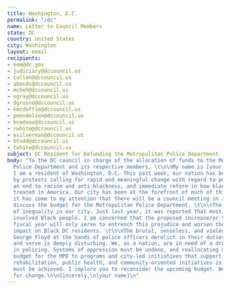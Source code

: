 ```yaml
---
title: Washington, D.C.
permalink: "/dc"
name: Letter to Council Members
state: DC
country: United States
city: Washington
layout: email
recipients:
- eom@dc.gov
- judiciary@dccouncil.us
- callen@dccouncil.us
- abonds@dccouncil.us
- mcheh@dccouncil.us
- vgray@dccouncil.us
- dgrosso@dccouncil.us
- kmcduffie@dccouncil.us
- pmendelson@dccouncil.us
- bnadeau@dccouncil.us
- rwhite@dccouncil.us
- esilverman@dccouncil.us
- btodd@dccouncil.us
- twhite@dccouncil.us
subject: DC Resident for Defunding the Metropolitan Police Department
body: "To the DC council in charge of the allocation of funds to the Metropolitan
  Police Department and its respective members, \t\n\nMy name is [your name], and
  I am a resident of Washington, D.C. This past week, our nation has been gripped
  by protests calling for rapid and meaningful change with regard to police behavior,
  an end to racism and anti-blackness, and immediate reform in how black people are
  treated in America. Our city has been at the forefront of much of this action. Accordingly,
  it has come to my attention that there will be a council meeting in June that will
  discuss the budget for the Metropolitan Police Department. \t\n\nThe MPD is a pillar
  of inequality in our city. Just last year, it was reported that most police stops
  involved Black people. I am concerned that the proposed increase/or the upcoming
  fiscal year will only serve to entrench this prejudice and worsen the disproportionate
  impact on Black DC residents. \t\n\nThe brutal, senseless, and violent murder of
  George Floyd at the hands of police officers derelict in their duties to protect
  and serve is deeply disturbing. We, as a nation, are in need of a drastic overhaul
  in policing. Systems of oppression must be undone, and reallocating much of the
  budget for the MPD to programs and city-led initiatives that support education,
  rehabilitation, public health, and community-oriented initiatives is a goal that
  must be achieved. I implore you to reconsider the upcoming budget. We are overdue
  for change.\n\nSincerely,\n[your name]\n"
---
```


